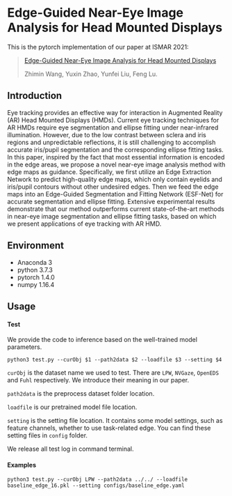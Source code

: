 # Edge-Guided Near-Eye Image Analysis for Head Mounted Displays
This is the pytorch implementation of our paper at ISMAR 2021:
> [Edge-Guided Near-Eye Image Analysis for Head Mounted Displays](https://arxiv.org/abs/2009)
>
> Zhimin Wang, Yuxin Zhao, Yunfei Liu, Feng Lu.



## Introduction

Eye tracking provides an effective way for interaction in Augmented Reality (AR) Head Mounted Displays (HMDs). Current eye tracking techniques for AR HMDs require eye segmentation and ellipse fitting under near-infrared illumination. However, due to the low contrast between sclera and iris regions and unpredictable reflections, it is still challenging to accomplish accurate iris/pupil segmentation and the corresponding ellipse fitting tasks. In this paper, inspired by the fact that most essential information is encoded in the edge areas, we propose a novel near-eye image analysis method with edge maps as guidance. Specifically, we first utilize an Edge Extraction Network to predict high-quality edge maps, which only contain eyelids and iris/pupil contours without other undesired edges. Then we feed the edge maps into an Edge-Guided Segmentation and Fitting Network (ESF-Net) for accurate segmentation and ellipse fitting. Extensive experimental results demonstrate that our method outperforms current state-of-the-art methods in near-eye image segmentation and ellipse fitting tasks, based on which we present applications of eye tracking with AR HMD.

## Environment

- Anaconda 3
- python 3.7.3
- pytorch 1.4.0
- numpy 1.16.4 

## Usage

#### Test

We provide the code to inference based on the well-trained model parameters.

```shell
python3 test.py --curObj $1 --path2data $2 --loadfile $3 --setting $4
```

`curObj` is the dataset name we used to test. There are `LPW`, `NVGaze`, `OpenEDS` and `Fuhl` respectively.  We introduce their meaning in our paper.

`path2data` is the preprocess dataset folder location. 

`loadfile` is our pretrained model file location.

`setting` is  the setting file location. It contains some model settings, such as feature channels, whether to use task-related edge. You can find these setting files in `config` folder.

We release all test log in command terminal.



#### Examples

```shell
python3 test.py --curObj LPW --path2data ../../ --loadfile baseline_edge_16.pkl --setting configs/baseline_edge.yaml
```

#### 